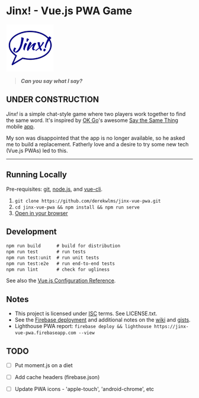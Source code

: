 # Jinx! - Vue.js PWA Game

![Jinx!](public/images/icons/jinx-128x128.png)
> **<em>Can you say what I say?</em>**


## UNDER CONSTRUCTION

<em>Jinx!</em> is a simple chat-style game where two players work together to find the same word. It's inspired by 
[OK Go](https://okgo.net/2013/05/09/say-the-same-thing/)'s awesome 
[Say the Same Thing](http://www.shakingearthdigital.com/portfolio/say-the-same-thing/)
mobile [app](https://www.highroadtouring.com/check-out-ok-gos-new-free-game-app-say-the-same-thing/).

My son was disappointed that the app is no longer available,
so he asked me to build a replacement.
Fatherly love and a desire to try some new tech (Vue.js PWAs) led to this.

---

## Running Locally

Pre-requisites: [git](https://git-scm.com/),  [node.js](https://nodejs.org), and [vue-cli](https://cli.vuejs.org/).

1. `git clone https://github.com/derekwlms/jinx-vue-pwa.git`
2. `cd jinx-vue-pwa && npm install && npm run serve`
3. [Open in your browser](http://localhost:8080)

## Development
```
npm run build      # build for distribution
npm run test       # run tests
npm run test:unit  # run unit tests
npm run test:e2e   # run end-to-end tests
npm run lint       # check for ugliness
```

See also the [Vue.js Configuration Reference](https://cli.vuejs.org/config/).

## Notes

- This project is licensed under [ISC](https://opensource.org/licenses/ISC) terms. See LICENSE.txt.
- See the [Firebase deployment](https://jinx-vue-pwa.firebaseapp.com) and additional notes on the [wiki](https://github.com/derekwlms/jinx-vue-pwa/wiki) and [gists](https://bitbucket.org/derekwlms/notes/src/master/jinx-vuew-pwa.MD).
- Lighthouse PWA report: `firebase deploy && lighthouse https://jinx-vue-pwa.firebaseapp.com --view`
 
## TODO
- [ ] Put moment.js on a diet
- [ ] Add cache headers (firebase.json)
- [ ] Update PWA icons - 'apple-touch', 'android-chrome', etc

